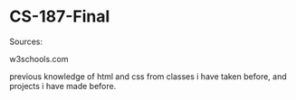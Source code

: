 # CS-187-Final

Sources:

w3schools.com

previous knowledge of html and css from classes i have taken before, and projects i have made before.
